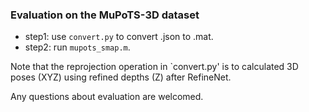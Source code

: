 ### Evaluation on the MuPoTS-3D dataset

- step1: use `convert.py` to convert .json to .mat. 
- step2: run `mupots_smap.m`.

Note that the reprojection operation in `convert.py' is to calculated 3D poses (XYZ) using refined depths (Z) after RefineNet.



Any questions about evaluation are welcomed.